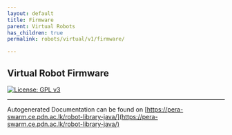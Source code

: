 ```yaml
---
layout: default
title: Firmware
parent: Virtual Robots
has_children: true
permalink: robots/virtual/v1/firmware/

---
```


## Virtual Robot Firmware

[![License: GPL v3](https://img.shields.io/badge/License-GPL%20v3-blue.svg)](http://www.gnu.org/licenses/gpl-3.0)

---


Autogenerated Documentation can be found on [https://pera-swarm.ce.pdn.ac.lk/robot-library-java/](https://pera-swarm.ce.pdn.ac.lk/robot-library-java/)
